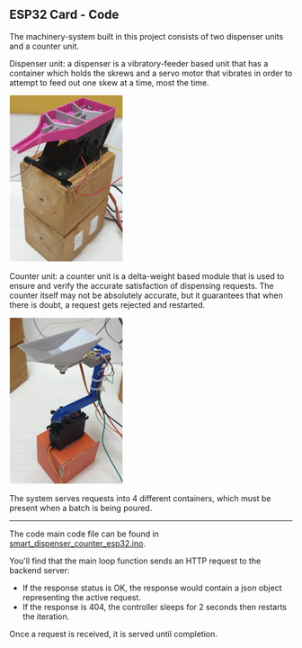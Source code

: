 ## ESP32 Card - Code
The machinery-system built in this project consists of two dispenser units and a counter unit.

Dispenser unit: a dispenser is a vibratory-feeder based unit that has a container which holds the skrews and a servo
motor that vibrates in order to attempt to feed out one skew at a time, most the time.

<img src="images/dispenser.png" width="40%" height="40%">

Counter unit: a counter unit is a delta-weight based module that is used to ensure and verify the accurate satisfaction
of dispensing requests. The counter itself may not be absolutely accurate, but it guarantees that when there is doubt, a
request gets rejected and restarted.

<img src="images/counter.png" width="40%" height="40%">

The system serves requests into 4 different containers, which must be present when a batch is being poured.

---

The code main code file can be found in [smart_dispenser_counter_esp32.ino](esp32-code/smart_dispenser_counter_esp32.ino).

You'll find that the main loop function sends an HTTP request to the backend server:
* If the response status is OK, the response would contain a json object representing the active request.
* If the response is 404, the controller sleeps for 2 seconds then restarts the iteration.

Once a request is received, it is served until completion.
